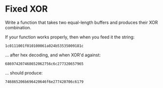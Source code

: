 Fixed XOR
=========

Write a function that takes two equal-length buffers and produces their XOR
combination.

If your function works properly, then when you feed it the string:

	1c0111001f010100061a024b53535009181c

… after hex decoding, and when XOR'd against:

	686974207468652062756c6c277320657965

… should produce:

	746865206b696420646f6e277420706c6179

